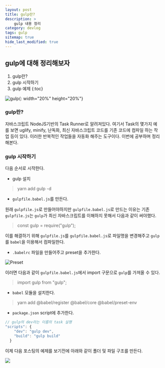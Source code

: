 ```yaml
---
layout: post
title: gulp란?
description: >
    gulp 내용 정리
category: devlog
tags: gulp
sitemap: true
hide_last_modified: true
---
```


## gulp에 대해 정리해보자

1. gulp란?
2. gulp 시작하기
3. gulp 예제
{:toc}

![gulp](https://user-images.githubusercontent.com/82817883/143866412-730de8a9-035f-4ce6-a101-1be6c912afdb.png){: width="20%" height="20%"}


### gulp란?

자바스크립트 NodeJS기반의 Task Runner로 알려져있다. 여기서
Task의 몇가지 예를 보면 uglify, minify, 난독화, 최신 자바스크립트 코드를 기존 코드에 컴파일 하는 작업 등이 있다. 이러한 반복적인 작업들을 자동화 해주는 도구이다. 이번에 공부하며 정리해본다.

### gulp 시작하기

다음 순서로 시작한다.

- gulp 설치

> yarn add gulp -d


- `gulpfile.babel.js`를 만든다.

원래 `gulpfile.js`로 만들어야하지만 `gulpfile.babel.js`로 만드는 이유는 기존 `gulpfile.js`는 `gulp`가 최신 자바스크립트를 이해하지 못해서 다음과 같이 써야했다.

> const gulp = require("gulp");

이를 해결하기 위해 `gulpfile.js`를 `gulpfile.babel.js`로 파일명을 변경해주고 `gulp`를 `babel`을 이용해서 컴파일한다.


- `.babelrc` 파일을 만들어주고 preset을 추가한다.

![Preset](https://user-images.githubusercontent.com/82817883/144704744-c3885476-ac7d-441d-85dd-db3475387c68.png)

이러면 다음과 같이 `gulpfile.babel.js`에서 import 구문으로 `gulp`를 가져올 수 있다.

> import gulp from "gulp";


- `babel` 모듈을 설치한다.

> yarn add @babel/register @babel/core @babel/preset-env


- `package.json` script에 추가한다.

```js
// gulp의 dev라는 이름의 task 실행
"scripts": {
    "dev": "gulp dev",
    "build": "gulp build"
  }
```

이제 다음 포스팅의 예제를 보기전에 아래와 같이 폴더 및 파일 구조를 만든다.

![](https://user-images.githubusercontent.com/82817883/144709082-74ade787-fd41-4400-880a-351255d6bda3.PNG)